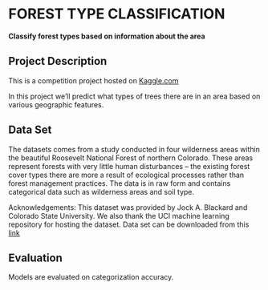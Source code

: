 # FOREST TYPE CLASSIFICATION
**Classify forest types based on information about the area**

## Project Description
This is a competition project hosted on [Kaggle.com](www.Kaggle.com)

In this project we’ll predict what types of trees there are in an area based on various geographic features.

## Data Set
The datasets comes from a study conducted in four wilderness areas within the beautiful Roosevelt National Forest of northern Colorado. These areas represent forests with very little human disturbances – the existing forest cover types there are more a result of ecological processes rather than forest management practices.
The data is in raw form and contains categorical data such as wilderness areas and soil type.

Acknowledgements:
This dataset was provided by Jock A. Blackard and Colorado State University. We also thank the UCI machine learning repository for hosting the dataset. 
Data set can be downloaded from this [link](https://www.kaggle.com/c/learn-together/data)

## Evaluation
Models are evaluated on categorization accuracy.
